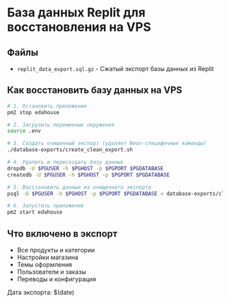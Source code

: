 # База данных Replit для восстановления на VPS

## Файлы

- `replit_data_export.sql.gz` - Сжатый экспорт базы данных из Replit

## Как восстановить базу данных на VPS

```bash
# 1. Остановить приложение
pm2 stop edahouse

# 2. Загрузить переменные окружения
source .env

# 3. Создать очищенный экспорт (удаляет Neon-специфичные команды)
./database-exports/create_clean_export.sh

# 4. Удалить и пересоздать базу данных
dropdb -U $PGUSER -h $PGHOST -p $PGPORT $PGDATABASE
createdb -U $PGUSER -h $PGHOST -p $PGPORT $PGDATABASE

# 5. Восстановить данные из очищенного экспорта
psql -U $PGUSER -h $PGHOST -p $PGPORT $PGDATABASE < database-exports/clean_data_export.sql

# 6. Запустить приложение
pm2 start edahouse
```

## Что включено в экспорт

- Все продукты и категории
- Настройки магазина
- Темы оформления
- Пользователи и заказы
- Переводы и конфигурация

Дата экспорта: $(date)